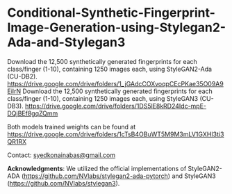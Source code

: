 # Conditional-Synthetic-Fingerprint-Image-Generation-using-Stylegan2-Ada-and-Stylegan3
Download the 12,500 synthetically generated fingerprints for each class/finger (1-10), containing 1250 images each, using StyleGAN2-Ada (CU-DB2).
https://drive.google.com/drive/folders/1_jGAdcCOXvoqpCEcPKae35O09A9EilrN
Download the 12,500 synthetically generated fingerprints for each class/finger (1-10), containing 1250 images each, using StyleGAN3 (CU-DB3).
https://drive.google.com/drive/folders/1DS5lE8kRD24Idc-mpE-DQjBEf8gqZQmm

Both models trained weights can be found at
https://drive.google.com/drive/folders/1cTsB4OBuWT5M9M3mLV1GXHI3ti3QR1RX

Contact: syedkonainabas@gmail.com

**Acknowledgments**:
We utilized the official implementations of StyleGAN2-ADA (https://github.com/NVlabs/stylegan2-ada-pytorch) and StyleGAN3 (https://github.com/NVlabs/stylegan3).
